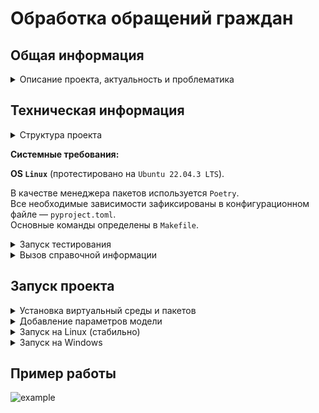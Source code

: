 # Обработка обращений граждан

## Общая информация

<details>
    <summary>Описание проекта, актуальность и проблематика</summary>

## Постановка задачи

На сегодняшний день работа по реагированию на неофициальные обращения от жителей организована
следующим образом: существует система для автоматизированной агрегации таких общений. Через систему
поступают обращения жителей из открытых источников, в основном это комментарии под различными
постами в социальных сетях `Вконтакте`, `Одноклассники` и мессенджера `Telegram`, а также обращения
в официальные аккаунты. Далее поступившие сообщения проходят классификацию и распределяются по
соответствующим ведомственным структурам в зависимости от тематики обращения.

На данный момент эти процессы производятся людьми – модераторами. Таким образом, с одной стороны
существует задержка по времени между обращением и передачей его в профильное ведомство, а с другой
стороны присутствуют расходы на оплату труда модераторов. Автоматизация процессов позволит сократить
расходы на их обеспечение, а также повысить скорость реакции со стороны профильных ведомств.

Актуальность решения данной задачи повышается еще и тем, что процессы по работе с обращениями
протекают во всех регионах `Российской Федерации`, что говорит о потенциале масштабирования решения.

Решение кейса представляет собой прототип системы классификации и выделения именованных сущностей. 
При оценке будет учитываться точность классификации и выделения сущностей.

</details>

## Техническая информация 

<details>
  <summary>Структура проекта</summary>

```linux
├── data
│   ├── images                  <------- Изображения
│   └── raw                     <------- Сырые данные
├── docs                        <------- Документация
├── models                      <------- Параметры моделей
├── notebooks                   <------- Ноутбуки с экспериментами
├── project                     <------- Основной код
│   └── source                   
│       ├── django_settings     <------- Конфиг сервиса
│       ├── ml                  <------- ML пайплайн
│       ├── string_processing   <------- Предобработка
│       ├── templates           <------- Шаблоны HTML-страниц
│       └── web                 <------- Сервис
└── tests                       <------- Тестирование
```

</details>

**Системные требования:** 

**OS `Linux`** (протестировано на `Ubuntu 22.04.3 LTS`).
    
В качестве менеджера пакетов используется `Poetry`.\
Все необходимые зависимости зафиксированы в конфигурационном файле — `pyproject.toml`.\
Основные команды определены в `Makefile`.

<details>
  <summary>Запуск тестирования</summary>

```linux
make tests
```
</details>

<details>
  <summary>Вызов справочной информации</summary>

```linux
make help
```

</details>

## Запуск проекта

<details>
  <summary>Установка виртуальный среды и пакетов</summary>

При необходимости согласиться с чем-то в консоли, необходимо вписать `y`.
```linux
make setup
```

</details>

<details>
  <summary>Добавление параметров модели</summary>

Загрузите параметры модели с гугл-диска:
https://drive.google.com/drive/folders/1fy8hYLdW1pJfB4Mysfs18tn_m1ZxPiz9?usp=sharing

И положите их в папку `models` в корне проекта.

</details>

<details>
  <summary>Запуск на Linux (стабильно)</summary>

```linux
make run_linux
```

Далее перейдите в браузере по адресу: http://127.0.0.1:8000/

</details>


<details>
  <summary>Запуск на Windows</summary>

```linux
make run_windows
```

Далее перейдите в браузере по адресу: http://127.0.0.1:8000/

</details>


## Пример работы

![example](data/images/example.gif)
